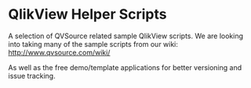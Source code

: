 QlikView Helper Scripts
=======================
A selection of QVSource related sample QlikView scripts. We are looking into taking many of the sample scripts from our wiki:
http://www.qvsource.com/wiki/

As well as the free demo/template applications for better versioning and issue tracking.
